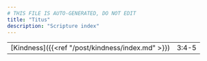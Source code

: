 ```yaml
---
# THIS FILE IS AUTO-GENERATED, DO NOT EDIT
title: "Titus"
description: "Scripture index"
---
```


| | |
| --- | --- |
| [Kindness]({{<ref "/post/kindness/index.md" >}}) | 3:4-5 |
